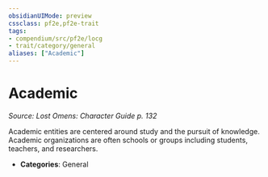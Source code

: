 ```yaml
---
obsidianUIMode: preview
cssclass: pf2e,pf2e-trait
tags:
- compendium/src/pf2e/locg
- trait/category/general
aliases: ["Academic"]
---
```

# Academic  
*Source: Lost Omens: Character Guide p. 132*  

Academic entities are centered around study and the pursuit of knowledge. Academic organizations are often schools or groups including students, teachers, and researchers.

- **Categories**: General
